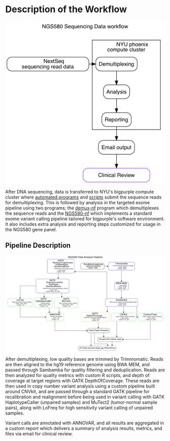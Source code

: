 # Description of the Workflow

![](data_workflow.png)

After DNA sequencing, data is transferred to NYU's bigpurple compute cluster where [automated programs](https://github.com/NYU-Molecular-Pathology/lyz) and [scripts](https://github.com/NYU-Molecular-Pathology/protocols) submit the sequence reads for demultiplexing. This is followed by analysis in the targeted exome pipeline using two programs; the [demux-nf](https://github.com/NYU-Molecular-Pathology/demux-nf) program which demultiplexes the sequence reads and the [NGS580-nf](https://github.com/NYU-Molecular-Pathology/NGS580-nf) which implements a standard exome variant calling pipeline tailored for bigpurple's software environment. It also includes extra analysis and reporting steps customized for usage in the NGS580 gene panel.

## Pipeline Description

![](pipline_workflow.png)

After demultiplexing, low quality bases are trimmed by Trimmomatic. Reads are then aligned to the hg19 reference genome using BWA MEM, and passed through Sambamba for quality filtering and deduplication. Reads are then analyzed for quality metrics with custom R scripts, and depth of coverage at target regions with GATK DepthOfCoverage. These reads are then used in copy number variant analysis using a custom pipeline built around CNVkit, and are passed through a standard GATK pipeline for recalibration and realignment before being used in variant calling with GATK HaplotypeCaller (unpaired samples) and MuTect2 (tumor-normal sample pairs), along with LoFreq for high sensitivity variant calling of unpaired samples.

Variant calls are annotated with ANNOVAR, and all results are aggregated in a custom report which delivers a summary of analysis results, metrics, and files via email for clinical review.
